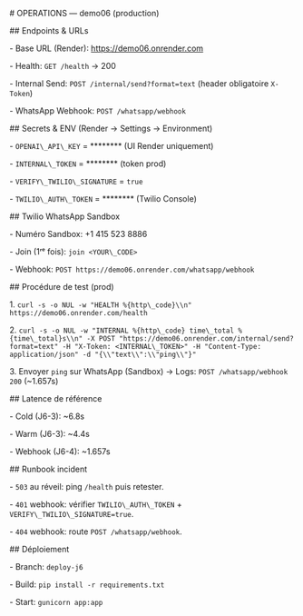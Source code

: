 \# OPERATIONS — demo06 (production)



\## Endpoints \& URLs

\- Base URL (Render): https://demo06.onrender.com

\- Health: `GET /health` → 200

\- Internal Send: `POST /internal/send?format=text` (header obligatoire `X-Token`)

\- WhatsApp Webhook: `POST /whatsapp/webhook`



\## Secrets \& ENV (Render → Settings → Environment)

\- `OPENAI\_API\_KEY` = \*\*\*\*\*\*\*\* (UI Render uniquement)

\- `INTERNAL\_TOKEN` = \*\*\*\*\*\*\*\* (token prod)

\- `VERIFY\_TWILIO\_SIGNATURE` = `true`

\- `TWILIO\_AUTH\_TOKEN` = \*\*\*\*\*\*\*\* (Twilio Console)



\## Twilio WhatsApp Sandbox

\- Numéro Sandbox: +1 415 523 8886

\- Join (1ʳᵉ fois): `join <YOUR\_CODE>`

\- Webhook: `POST https://demo06.onrender.com/whatsapp/webhook`



\## Procédure de test (prod)

1\. `curl -s -o NUL -w "HEALTH %{http\_code}\\n" https://demo06.onrender.com/health`

2\. `curl -s -o NUL -w "INTERNAL %{http\_code} time\_total %{time\_total}s\\n" -X POST "https://demo06.onrender.com/internal/send?format=text" -H "X-Token: <INTERNAL\_TOKEN>" -H "Content-Type: application/json" -d "{\\"text\\":\\"ping\\"}"`

3\. Envoyer `ping` sur WhatsApp (Sandbox) → Logs: `POST /whatsapp/webhook 200` (~1.657s)



\## Latence de référence

\- Cold (J6-3): ~6.8s

\- Warm (J6-3): ~4.4s

\- Webhook (J6-4): ~1.657s



\## Runbook incident

\- `503` au réveil: ping `/health` puis retester.

\- `401` webhook: vérifier `TWILIO\_AUTH\_TOKEN` + `VERIFY\_TWILIO\_SIGNATURE=true`.

\- `404` webhook: route `POST /whatsapp/webhook`.



\## Déploiement

\- Branch: `deploy-j6`

\- Build: `pip install -r requirements.txt`

\- Start: `gunicorn app:app`



